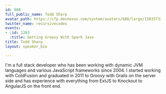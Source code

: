 ```yaml
---
id: 688
full_public_name: Todd Sharp
avatar_path: https://cfp.devnexus.com/system/avatars/688/large/15035732_1310991748965002_2689404947618856960_n.jpg?1503360504
twitter_name: recursivecodes
events:
- :id: 1263
  :title: Getting Groovy With Spark Java
title: Todd Sharp
layout: speaker_bio

---
```

I'm a full stack developer who has been working with dynamic JVM languages and various JavaScript frameworks since 2004.  I started working with ColdFusion and graduated in 2011 to Groovy with Grails on the server side and has experience with everything from ExtJS to Knockout to AngularJS on the front end.  